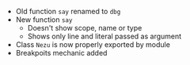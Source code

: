 - Old function `say` renamed to `dbg`
- New function `say`
    - Doesn't show scope, name or type
    - Shows only line and literal passed as argument
- Class `Nezu` is now properly exported by module
- Breakpoits mechanic added